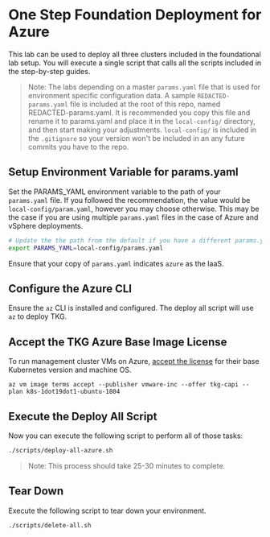 # One Step Foundation Deployment for Azure

This lab can be used to deploy all three clusters included in the foundational lab setup.  You will execute a single script that calls all the scripts included in the step-by-step guides.  

>Note: The labs depending on a master `params.yaml` file that is used for environment specific configuration data.  A sample `REDACTED-params.yaml` file is included at the root of this repo, named REDACTED-params.yaml.  It is recommended you copy this file and rename it to params.yaml and place it in the `local-config/` directory, and then start making your adjustments.  `local-config/` is included in the `.gitignore` so your version won't be included in an any future commits you have to the repo.

## Setup Environment Variable for params.yaml

Set the PARAMS_YAML environment variable to the path of your `params.yaml` file.  If you followed the recommendation, the value would be `local-config/param.yaml`, however you may choose otherwise.  This may be the case if you are using multiple `params.yaml` files in the case of Azure and vSphere deployments.

```bash
# Update the the path from the default if you have a different params.yaml file name or location.
export PARAMS_YAML=local-config/params.yaml
```

Ensure that your copy of `params.yaml` indicates `azure` as the IaaS.

## Configure the Azure CLI

Ensure the `az` CLI is installed and configured. The deploy all script will use `az` to deploy TKG.

## Accept the TKG Azure Base Image License

To run management cluster VMs on Azure, [accept the license](https://docs.vmware.com/en/VMware-Tanzu-Kubernetes-Grid/1.2/vmware-tanzu-kubernetes-grid-12/GUID-mgmt-clusters-azure.html) for their base Kubernetes version and machine OS.

```
az vm image terms accept --publisher vmware-inc --offer tkg-capi --plan k8s-1dot19dot1-ubuntu-1804
```

## Execute the Deploy All Script

Now you can execute the following script to perform all of those tasks:

```bash
./scripts/deploy-all-azure.sh
```

>Note: This process should take 25-30 minutes to complete.

## Tear Down

Execute the following script to tear down your environment.

```bash
./scripts/delete-all.sh
```
